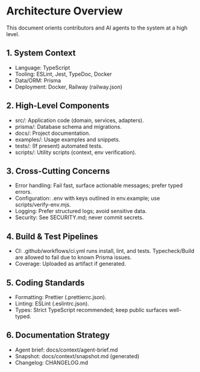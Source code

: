 # Architecture Overview

This document orients contributors and AI agents to the system at a high level.

## 1. System Context
- Language: TypeScript
- Tooling: ESLint, Jest, TypeDoc, Docker
- Data/ORM: Prisma
- Deployment: Docker, Railway (railway.json)

## 2. High-Level Components
- src/: Application code (domain, services, adapters).
- prisma/: Database schema and migrations.
- docs/: Project documentation.
- examples/: Usage examples and snippets.
- tests/: (If present) automated tests.
- scripts/: Utility scripts (context, env verification).

## 3. Cross-Cutting Concerns
- Error handling: Fail fast, surface actionable messages; prefer typed errors.
- Configuration: .env with keys outlined in env.example; use scripts/verify-env.mjs.
- Logging: Prefer structured logs; avoid sensitive data.
- Security: See SECURITY.md; never commit secrets.

## 4. Build & Test Pipelines
- CI: .github/workflows/ci.yml runs install, lint, and tests. Typecheck/Build are allowed to fail due to known Prisma issues.
- Coverage: Uploaded as artifact if generated.

## 5. Coding Standards
- Formatting: Prettier (.prettierrc.json).
- Linting: ESLint (.eslintrc.json).
- Types: Strict TypeScript recommended; keep public surfaces well-typed.

## 6. Documentation Strategy
- Agent brief: docs/context/agent-brief.md
- Snapshot: docs/context/snapshot.md (generated)
- Changelog: CHANGELOG.md